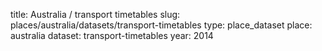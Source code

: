 title:  Australia / transport timetables
slug: places/australia/datasets/transport-timetables
type: place_dataset
place: australia
dataset: transport-timetables
year: 2014
